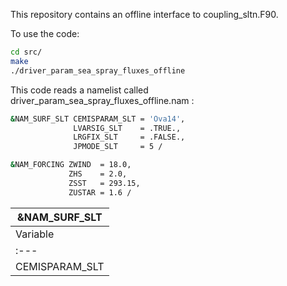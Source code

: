 This repository contains an offline interface to coupling_sltn.F90.

To use the code:
```bash
cd src/
make
./driver_param_sea_spray_fluxes_offline
```

This code reads a namelist called driver_param_sea_spray_fluxes_offline.nam :
```bash
&NAM_SURF_SLT CEMISPARAM_SLT = 'Ova14',
              LVARSIG_SLT    = .TRUE.,
              LRGFIX_SLT     = .FALSE.,
              JPMODE_SLT     = 5 /

&NAM_FORCING ZWIND  = 18.0,
             ZHS    = 2.0,
             ZSST   = 293.15,
             ZUSTAR = 1.6 /
```

| &NAM_SURF_SLT |
| ------------- |
| Variable            |  Signification            |
| :---                |                     ---:  |
| CEMISPARAM_SLT      | Type of parameterization  |
